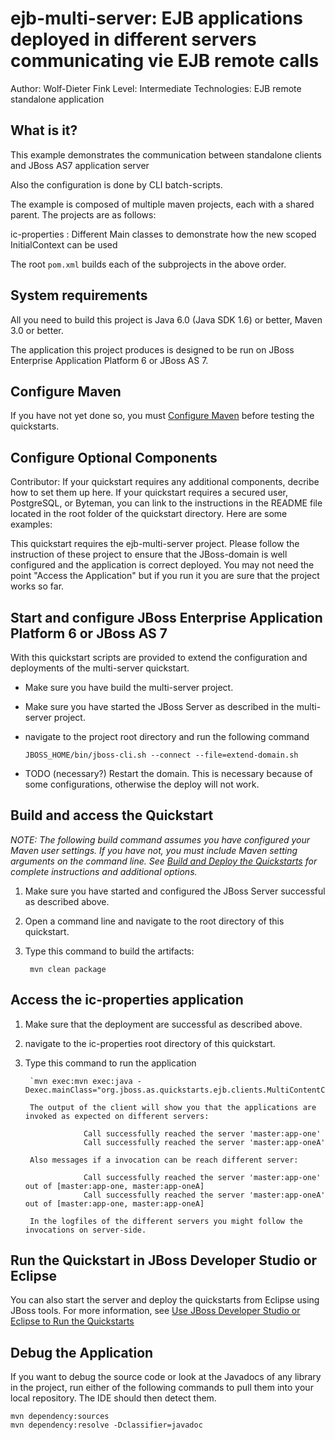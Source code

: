 ejb-multi-server: EJB applications deployed in different servers communicating vie EJB remote calls
======================================================
Author: Wolf-Dieter Fink
Level: Intermediate
Technologies: EJB remote standalone application


What is it?
-----------

This example demonstrates the communication between standalone clients and JBoss AS7 application server

Also the configuration is done by CLI batch-scripts.


The example is composed of multiple maven projects, each with a shared parent. The projects are as follows:

ic-properties : Different Main classes to demonstrate how the new scoped InitialContext can be used

The root `pom.xml` builds each of the subprojects in the above order.



System requirements
-------------------

All you need to build this project is Java 6.0 (Java SDK 1.6) or better, Maven 3.0 or better.

The application this project produces is designed to be run on JBoss Enterprise Application Platform 6 or JBoss AS 7. 

 
Configure Maven
---------------

If you have not yet done so, you must [Configure Maven](../README.md#mavenconfiguration) before testing the quickstarts.


Configure Optional Components
-------------------------

Contributor: If your quickstart requires any additional components, decribe how to set them up here. If your quickstart requires a secured user, PostgreSQL, or Byteman, you can link to the instructions in the README file located in the root folder of the quickstart directory. Here are some examples:

This quickstart requires the ejb-multi-server project. Please follow the instruction of these project to ensure that the JBoss-domain is well configured and the application is correct deployed. You may not need the point "Access the Application" but if you run it you are sure that the project works so far.

Start and configure JBoss Enterprise Application Platform 6 or JBoss AS 7
-------------------------

With this quickstart scripts are provided to extend the configuration and deployments of the multi-server quickstart.

 * Make sure you have build the multi-server project.
 * Make sure you have started the JBoss Server as described in the multi-server project.
 * navigate to the project root directory and run the following command
 
     `JBOSS_HOME/bin/jboss-cli.sh --connect --file=extend-domain.sh`
     
 * TODO (necessary?) Restart the domain. This is necessary because of some configurations, otherwise the deploy will not work.


Build and access the Quickstart
-------------------------

_NOTE: The following build command assumes you have configured your Maven user settings. If you have not, you must include Maven setting arguments on the command line. See [Build and Deploy the Quickstarts](../README.md#buildanddeploy) for complete instructions and additional options._

1. Make sure you have started and configured the JBoss Server successful as described above.
2. Open a command line and navigate to the root directory of this quickstart.
3. Type this command to build the artifacts:

        mvn clean package
        


Access the ic-properties application
---------------------

1. Make sure that the deployment are successful as described above.
2. navigate to the ic-properties root directory of this quickstart.
3. Type this command to run the application

        `mvn exec:mvn exec:java -Dexec.mainClass="org.jboss.as.quickstarts.ejb.clients.MultiContentClient`
        
        The output of the client will show you that the applications are invoked as expected on different servers:
        
					Call successfully reached the server 'master:app-one'
					Call successfully reached the server 'master:app-oneA'

        Also messages if a invocation can be reach different server:

					Call successfully reached the server 'master:app-one' out of [master:app-one, master:app-oneA]
					Call successfully reached the server 'master:app-oneA' out of [master:app-one, master:app-oneA]

        In the logfiles of the different servers you might follow the invocations on server-side.



Run the Quickstart in JBoss Developer Studio or Eclipse
-------------------------------------
You can also start the server and deploy the quickstarts from Eclipse using JBoss tools. For more information, see [Use JBoss Developer Studio or Eclipse to Run the Quickstarts](../README.md#useeclipse) 

Debug the Application
------------------------------------

If you want to debug the source code or look at the Javadocs of any library in the project, run either of the following commands to pull them into your local repository. The IDE should then detect them.

    mvn dependency:sources
    mvn dependency:resolve -Dclassifier=javadoc

